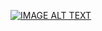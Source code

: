 [![IMAGE ALT TEXT](http://img.youtube.com/vi/n1dnXJYij6I/0.jpg)](https://www.youtube.com/watch?v=n1dnXJYij6I "翻轉教學-陣列的使用")
